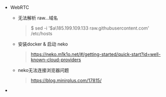 - WebRTC

  - 无法解析 raw...域名

    > $ sed -i '$a\185.199.109.133 raw.githubusercontent.com' /etc/hosts

  - 安装docker & 启动 neko

    > https://neko.m1k1o.net/#/getting-started/quick-start?id=well-known-cloud-providers

  - neko无法连接浏览器问题

    > https://blog.minirplus.com/17815/

- 
